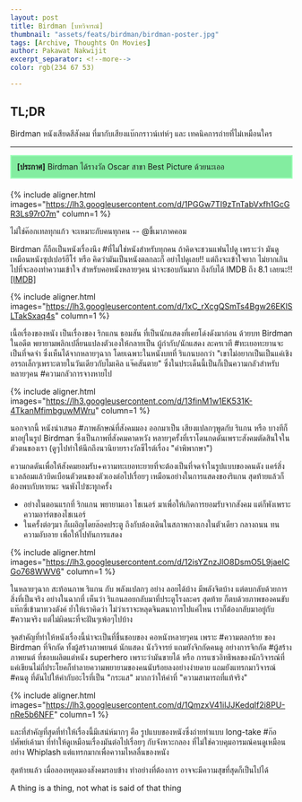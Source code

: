 ```yaml
---
layout: post
title: Birdman [บทวิจารณ์]
thumbnail: "assets/feats/birdman/birdman-poster.jpg"
tags: [Archive, Thoughts On Movies]
author: Pakawat Nakwijit
excerpt_separator: <!--more-->
color: rgb(234 67 53)

---
```


## TL;DR
Birdman หนังเสียดสีสังคม ที่มากับเสียงแบ๊กกราวน์เท่ห์ๆ และ เทคนิคการถ่ายที่ไม่เหมือนใคร

<!--more-->
-------------

<div id="oscar" style="background: rgba(10, 221, 69, 0.5); padding: 10px; border: solid; border-width: 2px; border-color: #9BFFB7; margin-bottom: 20px;" ><b>[ประกาศ]</b> Birdman ได้รางวัล Oscar สาขา Best Picture ด้วยนะเออ</div>

{% include aligner.html images="https://lh3.googleusercontent.com/d/1PGGw7TI9zTnTabVxfh1GcGR3Ls97r07m" column=1 %}


<div class="blockquote">
ไม่ใช่ค๊อกเทลทุกแก้ว จะเหมาะกับคนทุกคน -- @ขี้เมาภาคคอม
</div>

Birdman ก็ถือเป็นหนังเรื่องนึง <span class="tag-en"><span class="tag-en">#ที่ไม่ใช่หนังสำหรับทุกคน</span></span> ถ้าคิดจะชวนแฟนไปดู เพราะว่า มันดูเหมือนหนังซุปเปอร์ฮีโร่ หรือ คิดว่ามันเป็นหนังตลกละก็ อย่าไปดูเลย!! แต่ถึงจะเข้าใจยาก ไม่ยากเกินไปที่จะลองทำความเข้าใจ สำหรับคอหนังหลายๆคน น่าจะชอบกันมาก ถึงกับได้ IMDB ถึง 8.1 เลยนะ!! [[IMDB]](http://www.imdb.com/title/tt2562232/)

{% include aligner.html images="https://lh3.googleusercontent.com/d/1xC_rXcgQSmTs4Bgw26EKlSLTakSxaq4s" column=1 %}

เนื้อเรื่องของหนัง เป็นเรื่องของ ริกแกน ธอมสัน ที่เป็นนักแสดงที่เคยโด่งดังมาก่อน ด้วยบท Birdman ในอดีต พยายามพลิกเปลี่ยนแปลงตัวเองให้กลายเป็น ผู้กำกับ/นักแสดง ละครเวที <span class="tag-en"><span class="tag-en">#ทะเยอทะยานจะเป็นที่จดจำ</span></span> ซึ่งเห็นได้จากหลายๆฉาก โดยเฉพาะในหนังบทที่ ริแกนบอกว่า "เขาไม่อยากเป็นเป็นแค่เชิงอรรถเล็กๆเพราะตายในวันเดียวกับไมเคิล แจ๊คสันตาย" ซึ่งในประเด็นนี้เป็นก็เป็นความกลัวสำหรับหลายๆคน <span class="tag-en"><span class="tag-en">#ความกลัวการจางหายไป</span></span>

{% include aligner.html images="https://lh3.googleusercontent.com/d/13finM1w1EK531K-4TkanMfimbguwMWru" column=1 %}

นอกจากนี้ หนังนำเสนอ <span class="tag-en"><span class="tag-en">#ภาพลักษณ์ที่สังคมมอง</span></span> ออกมาเป็น เสียงแปลกๆพูดกับ ริแกน หรือ บางทีก็มาอยู่ในรูป Birdman ซึ่งเป็นภาพที่สังคมคาดหวัง หลายๆครั้งที่เราโดนกดดันเพราะสังคมตัดสินใจในตัวตนของเรา (ดูๆไปทำให้นึกถึงนวนิยายรางวัลซีไรต์เรื่อง "คำพิพากษา")

ความกดดันเพื่อให้สังคมยอมรับ+ความทะเยอทะยายที่จะต้องเป็นที่จดจำในรูปแบบของคนดัง แคร์สิ่งแวลล้อมแล้วบิดเบือนตัวตนของตัวเองต่อไปเรื่อยๆ เหมือนอย่างในการแสดงของริแกน สุดท้ายแล้วก็ต้องพบกับหายนะ จนพังไปซะทุุกครั้ง


* อย่างในตอนแรกที่ ริกแกน พยายามเอา ไชเนอร์ มาเพื่อให้เกิดการยอมรับจากสังคม แต่ก็พังเพราะความอาร์ตของไชเนอร์
* ในครั้งต่อๆมา ก็เผอิญโดยล๊อคประตู ถึงกับต้องเดินในสภาพกางเกงในตัวเดียว กลางถนน ทนความอับอาย เพื่อให้ไปทันการแสดง

{% include aligner.html images="https://lh3.googleusercontent.com/d/12isYZnzJlO8DsmO5L9jaeICGo768WWV6" column=1 %}

ในหลายๆฉาก สะท้อนภาพ ริแกน กับ พลังแปลกๆ อย่าง ลอยได้บ้าง มีพลังจิตบ้าง แต่ตบกลับด้วยการสิ่งที่เป็นจริง อย่างในฉากที่ เห็นว่า ริแกนลอยกลับมาที่ประตูโรงละคร สุดท้าย ก็ตบด้วยภาพของคนขับแท๊กซี่เข้ามาทวงตังค์ ย้ำให้เราคิดว่า ไม่ว่าเราจะหลุดจินตนาการไปแค่ไหน เราก็ต้องกลับมาอยู่กับ <span class="tag-en"><span class="tag-en">#ความจริง</span></span> แต่ไม่ผิดนะที่จะฝันๆเพ้อๆไปบ้าง

จุดสำคัญที่ทำให้หนังเรื่องนี้น่าจะเป็นที่ชื่นชอบของ คอหนังหลายๆคน เพราะ <span class="tag-en"><span class="tag-en">#ความตลกร้าย</span></span> ของ Birdman ที่จิกกัด ทั้งผู้สร้างภาพยนต์ นักแสดง นังวิจารย์ แถมยังจิกกัดคนดู อย่างการจิกกัด <span class="tag-en"><span class="tag-en">#ผู้สร้างภาพยนต์</span></span> ที่ชอบผลิตแต่หนัง superhero เพราะว่ามันขายได้ หรือ การแซวอิทธิพลของนักวิจารณ์ที่แค่เขียนไม่กี่ประโยคก็ทำลายความพยายามของคนนับร้อยลงอย่างง่ายดาย แถมยังแทรกมาวิจารณ์ <span class="tag-en"><span class="tag-en">#คนดู</span></span> ที่ดันไปให้ค่ากับอะไรที่เป็น "กระแส" มากกว่าให้ค่าที่ "ความสามารถที่แท้จริง"

{% include aligner.html images="https://lh3.googleusercontent.com/d/1QmzxV41ilJJKedqIf2i8PU-nRe5b6NFF" column=1 %}

และที่สำคัญที่สุดที่ทำให้เรื่องนี้มีเสน่ห์มากๆ คือ รูปแบบของหนังซึ่งถ่ายทำแบบ long-take <span class="tag-en"><span class="tag-en">#ก๊อปศัพย์เค้ามา</span></span> ที่ทำให้ดูเหมือนเรื่องมันต่อไปเรื่อยๆ กับจังหวะกลอง ที่ไม่ใช่ควบคุมอารมณ์คนดูเหมือนอย่าง Whiplash แต่แทรกมากเพื่อความไหลลื่นของหนัง

สุดท้ายแล้ว เมื่อลองหยุดมองสังคมรอบข้าง ทำอย่างที่ต้องการ อาจจะมีความสุขที่สุดก็เป็นไปได้



<div class="blockquote">
A thing is a thing, not what is said of that thing
</div>